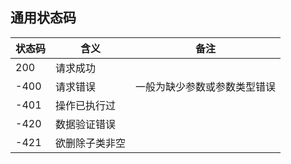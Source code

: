 ## 通用状态码

| 状态码 | 含义           | 备注                         |
| ------ | -------------- | ---------------------------- |
| 200    | 请求成功       |                              |
| -400   | 请求错误       | 一般为缺少参数或参数类型错误 |
| -401   | 操作已执行过   |                              |
| -420   | 数据验证错误   |                              |
| -421   | 欲删除子类非空 |                              |

